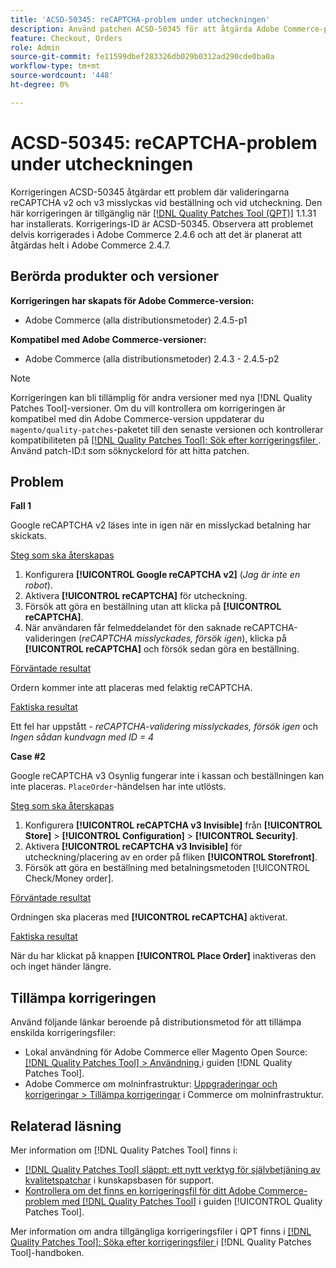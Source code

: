 ```yaml
---
title: 'ACSD-50345: reCAPTCHA-problem under utcheckningen'
description: Använd patchen ACSD-50345 för att åtgärda Adobe Commerce-problemet där reCAPTCHA v2- och v3-valideringarna misslyckas vid beställningar och vid utcheckningen.
feature: Checkout, Orders
role: Admin
source-git-commit: fe11599dbef283326db029b0312ad290cde0ba0a
workflow-type: tm+mt
source-wordcount: '448'
ht-degree: 0%

---
```


# ACSD-50345: reCAPTCHA-problem under utcheckningen

Korrigeringen ACSD-50345 åtgärdar ett problem där valideringarna reCAPTCHA v2 och v3 misslyckas vid beställning och vid utcheckning. Den här korrigeringen är tillgänglig när [[!DNL Quality Patches Tool (QPT)]](https://experienceleague.adobe.com/sv/docs/commerce-knowledge-base/kb/announcements/commerce-announcements/magento-quality-patches-released-new-tool-to-self-serve-quality-patches) 1.1.31 har installerats. Korrigerings-ID är ACSD-50345. Observera att problemet delvis korrigerades i Adobe Commerce 2.4.6 och att det är planerat att åtgärdas helt i Adobe Commerce 2.4.7.

## Berörda produkter och versioner

**Korrigeringen har skapats för Adobe Commerce-version:**

* Adobe Commerce (alla distributionsmetoder) 2.4.5-p1

**Kompatibel med Adobe Commerce-versioner:**

* Adobe Commerce (alla distributionsmetoder) 2.4.3 - 2.4.5-p2

>[!NOTE]
>
>Korrigeringen kan bli tillämplig för andra versioner med nya [!DNL Quality Patches Tool]-versioner. Om du vill kontrollera om korrigeringen är kompatibel med din Adobe Commerce-version uppdaterar du `magento/quality-patches`-paketet till den senaste versionen och kontrollerar kompatibiliteten på [[!DNL Quality Patches Tool]: Sök efter korrigeringsfiler ](https://experienceleague.adobe.com/tools/commerce-quality-patches/index.html?lang=sv-SE). Använd patch-ID:t som söknyckelord för att hitta patchen.

## Problem

**Fall 1**

Google reCAPTCHA v2 läses inte in igen när en misslyckad betalning har skickats.

<u>Steg som ska återskapas</u>

1. Konfigurera **[!UICONTROL Google reCAPTCHA v2]** (*Jag är inte en robot*).
1. Aktivera **[!UICONTROL reCAPTCHA]** för utcheckning.
1. Försök att göra en beställning utan att klicka på **[!UICONTROL reCAPTCHA]**.
1. När användaren får felmeddelandet för den saknade reCAPTCHA-valideringen (*reCAPTCHA misslyckades, försök igen*), klicka på **[!UICONTROL reCAPTCHA]** och försök sedan göra en beställning.

<u>Förväntade resultat</u>

Ordern kommer inte att placeras med felaktig reCAPTCHA.

<u>Faktiska resultat</u>

Ett fel har uppstått - *reCAPTCHA-validering misslyckades, försök igen* och *Ingen sådan kundvagn med ID = 4*

**Case #2**

Google reCAPTCHA v3 Osynlig fungerar inte i kassan och beställningen kan inte placeras. `PlaceOrder`-händelsen har inte utlösts.

<u>Steg som ska återskapas</u>

1. Konfigurera **[!UICONTROL reCAPTCHA v3 Invisible]** från **[!UICONTROL Store]** > **[!UICONTROL Configuration]** > **[!UICONTROL Security]**.
1. Aktivera **[!UICONTROL reCAPTCHA v3 Invisible]** för utcheckning/placering av en order på fliken **[!UICONTROL Storefront]**.
1. Försök att göra en beställning med betalningsmetoden [!UICONTROL Check/Money order].

<u>Förväntade resultat</u>

Ordningen ska placeras med **[!UICONTROL reCAPTCHA]** aktiverat.

<u>Faktiska resultat</u>

När du har klickat på knappen **[!UICONTROL Place Order]** inaktiveras den och inget händer längre.

## Tillämpa korrigeringen

Använd följande länkar beroende på distributionsmetod för att tillämpa enskilda korrigeringsfiler:

* Lokal användning för Adobe Commerce eller Magento Open Source: [[!DNL Quality Patches Tool] > Användning ](/help/tools/quality-patches-tool/usage.md) i guiden [!DNL Quality Patches Tool].
* Adobe Commerce om molninfrastruktur: [Uppgraderingar och korrigeringar > Tillämpa korrigeringar](https://experienceleague.adobe.com/docs/commerce-cloud-service/user-guide/develop/upgrade/apply-patches.html?lang=sv-SE) i Commerce om molninfrastruktur.

## Relaterad läsning

Mer information om [!DNL Quality Patches Tool] finns i:

* [[!DNL Quality Patches Tool] släppt: ett nytt verktyg för självbetjäning av kvalitetspatchar](https://experienceleague.adobe.com/sv/docs/commerce-knowledge-base/kb/announcements/commerce-announcements/magento-quality-patches-released-new-tool-to-self-serve-quality-patches) i kunskapsbasen för support.
* [Kontrollera om det finns en korrigeringsfil för ditt Adobe Commerce-problem med  [!DNL Quality Patches Tool]](/help/tools/quality-patches-tool/patches-available-in-qpt/check-patch-for-magento-issue-with-magento-quality-patches.md) i guiden [!UICONTROL Quality Patches Tool].


Mer information om andra tillgängliga korrigeringsfiler i QPT finns i [[!DNL Quality Patches Tool]: Söka efter korrigeringsfiler ](https://experienceleague.adobe.com/tools/commerce-quality-patches/index.html?lang=sv-SE) i [!DNL Quality Patches Tool]-handboken.
